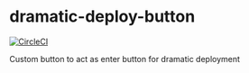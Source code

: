 # dramatic-deploy-button

[![CircleCI](https://circleci.com/gh/RealOrangeOne/dramatic-deploy-button.svg?style=svg)](https://circleci.com/gh/RealOrangeOne/dramatic-deploy-button)

Custom button to act as enter button for dramatic deployment
